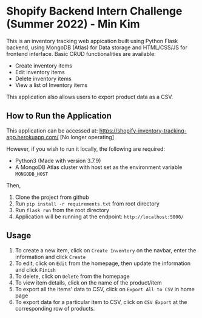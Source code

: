 # Shopify Backend Intern Challenge (Summer 2022) - Min Kim
This is an inventory tracking web appication built using Python Flask backend, using MongoDB (Atlas) for Data storage and HTML/CSS/JS for frontend interface.
Basic CRUD functionalities are available:
- Create inventory items
- Edit inventory items
- Delete inventory items
- View a list of Inventory items

This application also allows users to export product data as a CSV.

## How to Run the Application
This application can be accessed at: https://shopify-inventory-tracking-app.herokuapp.com/ [No longer operating]

However, if you wish to run it locally, the following are required:
- Python3 (Made with version 3.7.9)
- A MongoDB Atlas cluster with host set as the environment variable `MONGODB_HOST`

Then,
1. Clone the project from github
2. Run `pip install -r requirements.txt` from root directory
3. Run `flask run` from the root directory
4. Application will be running at the endpoint: `http://localhost:5000/`

## Usage
1. To create a new item, click on `Create Inventory` on the navbar, enter the information and click `Create`
2. To edit, click on `Edit` from the homepage, then update the information and click `Finish`
3. To delete, click on `Delete` from the homepage
4. To view item details, click on the name of the product/item
5. To export all the items' data to CSV, click on `Export All to CSV` in home page
6. To export data for a particular item to CSV, click on `CSV Export` at the corresponding row of products.
